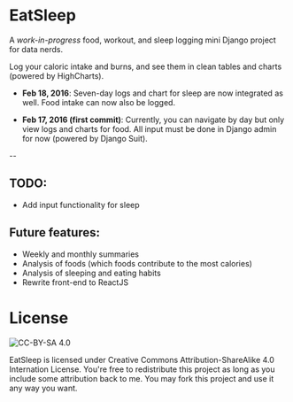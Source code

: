 EatSleep
========

A *work-in-progress* food, workout, and sleep logging mini Django project for data nerds.

Log your caloric intake and burns, and see them in clean tables and charts (powered by HighCharts).

- **Feb 18, 2016**:
    Seven-day logs and chart for sleep are now integrated as well. Food intake can now also be logged.

- **Feb 17, 2016 (first commit)**:
    Currently, you can navigate by day but only view logs and charts for food. All input must be done in Django admin for now (powered by Django Suit).


--

TODO:
-----

- Add input functionality for sleep


Future features:
----------------

- Weekly and monthly summaries
- Analysis of foods (which foods contribute to the most calories)
- Analysis of sleeping and eating habits
- Rewrite front-end to ReactJS

License
=======

![CC-BY-SA 4.0](https://licensebuttons.net/l/by-sa/4.0/88x31.png)

EatSleep is licensed under Creative Commons Attribution-ShareAlike 4.0 Internation License. You're free to redistribute this project as long as you include some attribution back to me. You may fork this project and use it any way you want.